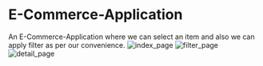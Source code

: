# E-Commerce-Application
An E-Commerce-Application where we can select an item and also we can apply filter as per our convenience.
![index_page](https://user-images.githubusercontent.com/74492625/171392127-15ea7405-a10f-4f78-a6c9-48662e8d086f.PNG)
![filter_page](https://user-images.githubusercontent.com/74492625/171392171-57064942-604c-4ad6-8f85-5ea83f78a995.PNG)
![detail_page](https://user-images.githubusercontent.com/74492625/171392193-9bd781ae-05b3-4d09-b157-aff8fe1be8ca.PNG)
